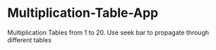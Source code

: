# Multiplication-Table-App
Multiplication Tables from 1 to 20. Use seek bar to propagate through different tables
